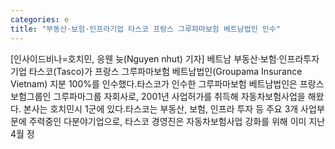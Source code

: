 ```yaml
---
categories: e
title: "부동산·보험·인프라기업 타스코 프랑스 그루파마보험 베트남법인 인수"
---
```

[인사이드비나=호치민, 응웬 늇(Nguyen nhut) 기자] 베트남 부동산·보험·인프라투자기업 타스코(Tasco)가 프랑스 그루파마보험 베트남법인(Groupama Insurance Vietnam) 지분 100%를 인수했다.타스코가 인수한 그루파마보험 베트남법인은 프랑스 보험그룹인 그루파마그룹 자회사로, 2001년 사업허가를 취득해 자동차보험사업을 해왔다. 본사는 호치민시 1군에 있다.타스코는 부동산, 보험, 인프라 투자 등 주요 3개 사업부문에 주력중인 다분야기업으로, 타스코 경영진은 자동차보험사업 강화를 위해 이미 지난 4월 정